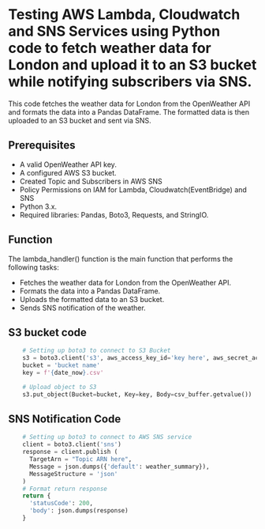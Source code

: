 # Testing AWS Lambda, Cloudwatch and SNS Services using Python code to fetch weather data for London and upload it to an S3 bucket while notifying subscribers via SNS.

 This code fetches the weather data for London from the OpenWeather API and formats the data into a Pandas DataFrame. The formatted data is then uploaded to an S3 bucket and sent via SNS.

## Prerequisites
- A valid OpenWeather API key.
- A configured AWS S3 bucket.
- Created Topic and Subscribers in AWS SNS
- Policy Permissions on IAM for Lambda, Cloudwatch(EventBridge) and SNS
- Python 3.x.
- Required libraries: Pandas, Boto3, Requests, and StringIO.


## Function
The lambda_handler() function is the main function that performs the following tasks:

- Fetches the weather data for London from the OpenWeather API.
- Formats the data into a Pandas DataFrame.
- Uploads the formatted data to an S3 bucket.
- Sends SNS notification of the weather.

## S3 bucket code

```python
    # Setting up boto3 to connect to S3 Bucket
    s3 = boto3.client('s3', aws_access_key_id='key here', aws_secret_access_key='secret key here')
    bucket = 'bucket name'
    key = f'{date_now}.csv'

    # Upload object to S3
    s3.put_object(Bucket=bucket, Key=key, Body=csv_buffer.getvalue())
```

## SNS Notification Code

```python
    # Setting up boto3 to connect to AWS SNS service
    client = boto3.client('sns')
    response = client.publish (
      TargetArn = "Topic ARN here",
      Message = json.dumps({'default': weather_summary}),
      MessageStructure = 'json'
    )
    # Format return response
    return {
      'statusCode': 200,
      'body': json.dumps(response)
    }

```
